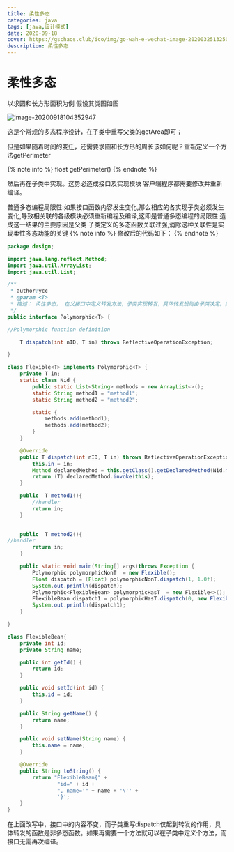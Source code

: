 ```yaml
---
title: 柔性多态
categories: java
tags: [java,设计模式]
date: 2020-09-18
cover: https://gschaos.club/ico/img/go-wah-e-wechat-image-20200325132508.jpg
description: 柔性多态
---
```






# 柔性多态


以求圆和长方形面积为例 假设其类图如图 

![image-20200918104352947](https://gitee.com/MysticalYu/pic/raw/master/hexo/image-20200918104352947.png)

这是个常规的多态程序设计，在子类中重写父类的getArea即可；

但是如果随着时间的变迁，还需要求圆和长方形的周长该如何呢？重新定义一个方法getPerimeter

{% note info %}
float getPerimeter()
{% endnote %}

然后再在子类中实现。这势必造成接口及实现模块 客户端程序都需要修改并重新编译。

普通多态编程局限性:如果接口函数内容发生变化,那么相应的各实现子类必须发生变化,导致相关联的各级模块必须重新编程及编译,这即是普通多态编程的局限性 造成这一结果的主要原因是父类 子类定义的多态函数关联过强,消除这种关联性是实现柔性多态功能的关键
{% note info %}
修改后的代码如下：
{% endnote %}

```java
package design;

import java.lang.reflect.Method;
import java.util.ArrayList;
import java.util.List;

/**
 * author:ycc
 * @param <T>
 * 描述： 柔性多态， 在父接口中定义转发方法，子类实现转发，具体转发规则由子类决定。实现增加规则时不需要重新编译接口。
 */
public interface Polymorphic<T> {

//Polymorphic function definition

    T dispatch(int nID, T in) throws ReflectiveOperationException;

}

class Flexible<T> implements Polymorphic<T> {
    private T in;
    static class Nid {
        public static List<String> methods = new ArrayList<>();
        static String method1 = "method1";
        static String method2 = "method2";

        static {
            methods.add(method1);
            methods.add(method2);
        }
    }

    @Override
    public T dispatch(int nID, T in) throws ReflectiveOperationException {
        this.in = in;
        Method declaredMethod = this.getClass().getDeclaredMethod(Nid.methods.get(nID));
        return (T) declaredMethod.invoke(this);
    }

    public  T method1(){
        //handler
        return in;
    }
    

    public  T method2(){
//handler
        return in;
    }

    public static void main(String[] args)throws Exception {
        Polymorphic polymorphicNonT  = new Flexible();
        Float dispatch = (Float) polymorphicNonT.dispatch(1, 1.0f);
        System.out.println(dispatch);
        Polymorphic<FlexibleBean> polymorphicHasT  = new Flexible<>();
        FlexibleBean dispatch1 = polymorphicHasT.dispatch(0, new FlexibleBean());
        System.out.println(dispatch1);
    }

}

class FlexibleBean{
    private int id;
    private String name;

    public int getId() {
        return id;
    }

    public void setId(int id) {
        this.id = id;
    }

    public String getName() {
        return name;
    }

    public void setName(String name) {
        this.name = name;
    }

    @Override
    public String toString() {
        return "FlexibleBean{" +
                "id=" + id +
                ", name='" + name + '\'' +
                '}';
    }
}
```



在上面改写中，接口中的内容不变，而子类重写dispatch仅起到转发的作用，具体转发的函数是非多态函数。如果再需要一个方法就可以在子类中定义个方法，而接口无需再次编译。

